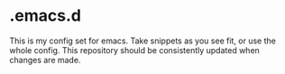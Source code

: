 # .emacs.d
This is my config set for emacs. Take snippets as you see fit, or use the whole config. This repository should be consistently updated when changes are made.
